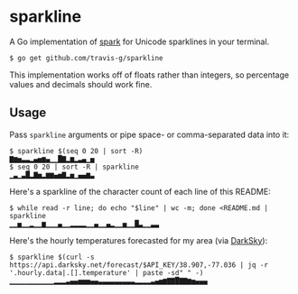 # sparkline

A Go implementation of [spark][spark] for Unicode sparklines in your terminal.

```console
$ go get github.com/travis-g/sparkline
```

This implementation works off of floats rather than integers, so percentage values and decimals should work fine.

## Usage

Pass `sparkline` arguments or pipe space- or comma-separated data into it:

```console
$ sparkline $(seq 0 20 | sort -R)
▇▆▅▃▃▂▄▅▆▄▁▁█▇▂▆▂▃▄▁▅
$ seq 0 20 | sort -R | sparkline
▁▃▁▃█▂▇▅▂▆▆▄▅▇▂▅▁▄▄▆▃
```

Here's a sparkline of the character count of each line of this README:

```console
$ while read -r line; do echo "$line" | wc -m; done <README.md | sparkline
▁▁▅▁▁▂▁▁▆▁▁▁▄▁▁▂▂▂▂▁▁▄▁▁▄▂▁▁▅▁▁█▃▁▁▃▃
```

Here's the hourly temperatures forecasted for my area (via [DarkSky][darksky-api]):

```console
$ sparkline $(curl -s https://api.darksky.net/forecast/$API_KEY/38.907,-77.036 | jq -r '.hourly.data|.[].temperature' | paste -sd" " -)
▁▁▁▁▁▁▁▁▁▁▁▂▂▂▃▄▄▅▅▅▄▄▃▃▃▃▃▃▃▃▃▂▂▂▂▃▄▅▆▇▇█▇▇▆▅▄▄▄
```

[darksky-api]: https://darksky.net/poweredby/
[spark]: https://github.com/holman/spark
